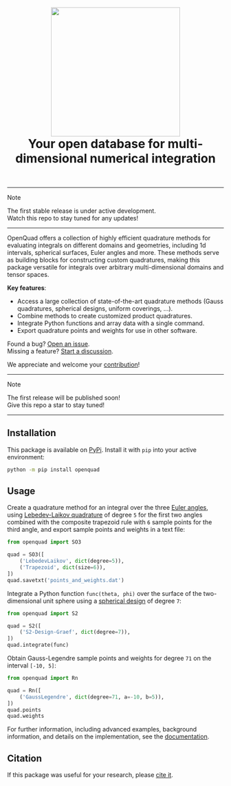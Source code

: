 <h1 align="center">
<img src="docs/_static/images/logo.svg" width="300">
<br>
Your open database for multi-dimensional numerical integration
</h1><br>

<!-- TODO: add badges -->

---
> [!NOTE]
> The first stable release is under active development.  
> Watch this repo to stay tuned for any updates!
---

<!-- start including on doc landing page -->
OpenQuad offers a collection of highly efficient quadrature methods for
evaluating integrals on different domains and geometries, including 1d
intervals, spherical surfaces, Euler angles and more. These methods serve as
building blocks for constructing custom quadratures, making this package
versatile for integrals over arbitrary multi-dimensional domains and tensor
spaces.
<!-- end including on doc landing page -->

**Key features**:

- Access a large collection of state-of-the-art quadrature methods (Gauss
  quadratures, spherical designs, uniform coverings, ...).
- Combine methods to create customized product quadratures.
- Integrate Python functions and array data with a single command.
- Export quadrature points and weights for use in other software.

Found a bug? [Open an issue](https://github.com/qucontrol/openquad/issues).  
Missing a feature? [Start a discussion](https://github.com/qucontrol/openquad/discussions).

We appreciate and welcome your [contribution][contribute]!

---
> [!NOTE]
> The first release will be published soon!  
> Give this repo a star to stay tuned!
---

Installation
------------

This package is available on
[PyPi](https://pypi.org/project/openquad). Install it with `pip`
into your active environment:

```bash
python -m pip install openquad
```

Usage
-----

Create a quadrature method for an integral over the three [Euler angles][angles],
using [Lebedev-Laikov quadrature][lebedev] of degree `5` for the first two angles
combined with the composite trapezoid rule with `6` sample points for the third
angle, and export sample points and weights in a text file:

```python
from openquad import SO3

quad = SO3([
    ('LebedevLaikov', dict(degree=5)),
    ('Trapezoid', dict(size=6)),
])
quad.savetxt('points_and_weights.dat')
```

Integrate a Python function `func(theta, phi)` over the surface of the
two-dimensional unit sphere using a [spherical design][designs] of degree `7`:

```python
from openquad import S2

quad = S2([
    ('S2-Design-Graef', dict(degree=7)),
])
quad.integrate(func)
```

Obtain Gauss-Legendre sample points and weights for degree `71` on the interval
`[-10, 5]`:

```python
from openquad import Rn

quad = Rn([
    ('GaussLegendre', dict(degree=71, a=-10, b=5)),
])
quad.points
quad.weights
```

For further information, including advanced examples, background information,
and details on the implementation, see the [documentation][docs].


Citation
--------

If this package was useful for your research, please [cite it][cite].


[angles]: https://en.wikipedia.org/wiki/Euler_angles
[designs]: https://en.wikipedia.org/wiki/Spherical_design
[lebedev]: https://en.wikipedia.org/wiki/Lebedev_quadrature
[docs]: https://qucontrol.github.io/openquad
[cite]: https://qucontrol.github.io/openquad/using/cite.html
[contribute]: https://qucontrol/github.io/openquad/contributing/index.html

